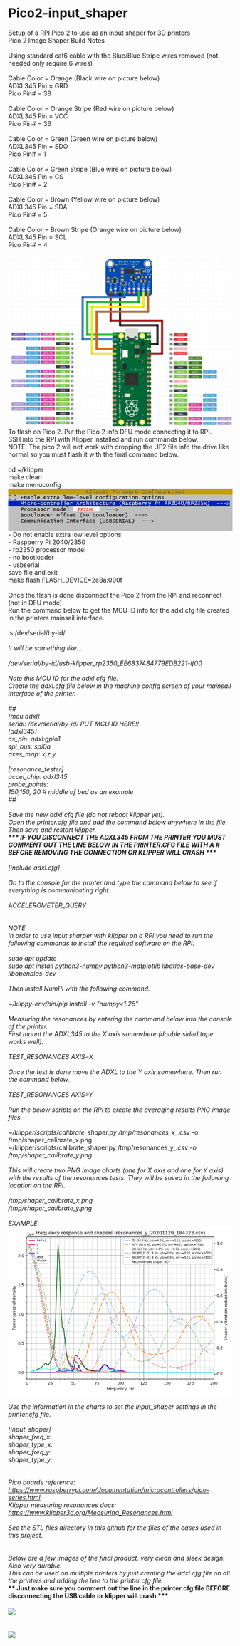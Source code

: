 # Pico2-input_shaper
Setup of a RPI Pico 2 to use as an input shaper for 3D printers<br>
Pico 2 Image Shaper Build Notes<br>
<br>
Using standard cat6 cable with the Blue/Blue Stripe wires removed (not needed only require 6 wires)<br>
<br>
Cable Color = Orange (Black wire on picture below)<br>
ADXL345  Pin = GRD<br>
Pico Pin# = 38<br>
<br>
Cable Color = Orange Stripe (Red wire on picture below)<br>
ADXL345  Pin = VCC<br>
Pico Pin# = 36<br>
<br>
Cable Color = Green (Green wire on picture below)<br>
ADXL345  Pin = SDO<br>
Pico Pin# = 1<br>
<br>
Cable Color = Green Stripe (Blue wire on picture below)<br>
ADXL345  Pin = CS<br>
Pico Pin# = 2<br>
<br>
Cable Color = Brown (Yellow wire on picture below)<br>
ADXL345  Pin = SDA<br>
Pico Pin# = 5<br>
<br>
Cable Color = Brown Stripe (Orange wire on picture below)<br>
ADXL345  Pin = SCL<br>
Pico Pin# = 4<br>
<br>
  <img align="center" src="https://github.com/Scott1974-1/Pico2-input_shaper/blob/main/images/adxl345-pico.jpg" />
<br>
To flash on Pico 2. Put the Pico 2 info DFU mode connecting it to RPI.<br>
SSH into the RPI with Klipper installed and run commands below.<br>
NOTE: The pico 2 will not work with dropping the UF2 file info the drive like normal so you must flash it with the final command below.<br>
<br>
cd ~/klipper<br>
make clean<br>
make menuconfig<br>
<img align="center" src="https://github.com/Scott1974-1/Pico2-input_shaper/blob/main/images/klipper_pico_menuconfig.png" />
<br>
	- Do not enable extra low level options<br>
	- Raspberry Pi 2040/2350<br>
	- rp2350 processor model<br>
	- no bootloader<br>
	- usbserial<br>
save file and exit<br>
make flash FLASH_DEVICE=2e8a:000f<br>
<br>
Once the flash is done disconnect the Pico 2 from the RPI and reconnect (not in DFU mode).<br>
Run the command below to get the MCU ID info for the adxl.cfg file created in the printers mainsail interface.<br>
<br>
ls /dev/serial/by-id/*<br>
<br>
It will be something like…<br>
<br>
/dev/serial/by-id/usb-klipper_rp2350_EE6837A84779EDB221-if00<br>
<br>
Note this MCU ID for the adxl.cfg file.<br>
Create the adxl.cfg file below in the machine config screen of your mainsail interface of the printer.<br>
<br>
##<br>
[mcu adxl]<br>
serial: /dev/serial/by-id/ PUT MCU ID HERE!!<br>
[adxl345]<br>
cs_pin: adxl:gpio1<br>
spi_bus: spi0a<br>
axes_map: x,z,y<br>
<br>
[resonance_tester]<br>
accel_chip: adxl345<br>
probe_points:<br>
    150,150, 20  # middle of bed as an example<br>
##<br>
<br>
Save the new adxl.cfg file (do not reboot klipper yet). <br>
Open the printer.cfg file and add the command below anywhere in the file. Then save and restart klipper.<br>
<b> *** IF YOU DISCONNECT THE ADXL345 FROM THE PRINTER YOU MUST COMMENT OUT THE LINE BELOW IN THE PRINTER.CFG FILE WITH A #  BEFORE REMOVING THE CONNECTION  OR KLIPPER WILL CRASH *** </b><br>
<br>
[include adxl.cfg]<br>
<br>
Go to the console for the printer and type the command below to see if everything is communicating right.<br>
<br>
ACCELEROMETER_QUERY<br>
<br>
<br>
NOTE: <br>
In order to use input sharper with klipper on a RPI you need to run the following commands to install the required software on the RPI.<br>
<br>
sudo apt update<br>
sudo apt install python3-numpy python3-matplotlib libatlas-base-dev libopenblas-dev<br>
<br>
Then install NumPi with the following command.<br>
<br>
~/klippy-env/bin/pip install -v "numpy<1.26"<br>
<br>
Measuring the resonances by entering the command below into the console of the printer. <br>
First mount the ADXL345 to the X axis somewhere (double sided tape works well).<br>
<br>
TEST_RESONANCES AXIS=X<br>
<br>
Once the test is done move the ADXL to the Y axis somewhere. Then run the command below.<br>
<br>
TEST_RESONANCES AXIS=Y<br>
<br>
Run the below scripts on the RPI to create the averaging results PNG image files. <br>
<br>
~/klipper/scripts/calibrate_shaper.py /tmp/resonances_x_*.csv -o /tmp/shaper_calibrate_x.png<br>
~/klipper/scripts/calibrate_shaper.py /tmp/resonances_y_*.csv -o /tmp/shaper_calibrate_y.png<br>
<br>
This will create two PNG image charts (one for X axis and one for Y axis) with the results of the resonances tests. They will be saved in the following location on the RPI.<br>
<br>
/tmp/shaper_calibrate_x.png<br>
/tmp/shaper_calibrate_y.png<br>
<br>
EXAMPLE:<br>
<img align="center" src="https://github.com/Scott1974-1/Pico2-input_shaper/blob/main/images/calibrate-y.png" /> <br>
<br>
Use the information in the charts to set the input_shaper settings in the printer.cfg file.<br>
<br>
[input_shaper]<br>
shaper_freq_x: <br>
shaper_type_x: <br>
shaper_freq_y: <br>
shaper_type_y: <br>
<br>
<br>
Pico boards reference: https://www.raspberrypi.com/documentation/microcontrollers/pico-series.html<br>
Klipper measuring resonances docs: https://www.klipper3d.org/Measuring_Resonances.html<br>
<br>
See the STL files directory in this github for the files of the cases used in this project.<br>
<br>
<br>
Below are a few images of the final product. very clean and sleek design. Also very durable.<br>
This can be used on multiple printers by just creating the adxl.cfg file on all the printers and adding the line to the printer.cfg file.<br>
<b>*** Just make sure you comment out the line in the printer.cfg file BEFORE disconnecting the USB cable or klipper will crash *** </b><br>
<br>
<img align="center" src="https://github.com/Scott1974-1/Pico2-input_shaper/blob/main/images/IMG_0635.JPG" /> </br>
</br>
</br>
<img align="center" src="https://github.com/Scott1974-1/Pico2-input_shaper/blob/main/images/IMG_0636.JPG" /><br>
<br>



